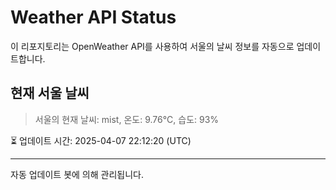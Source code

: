 
# Weather API Status

이 리포지토리는 OpenWeather API를 사용하여 서울의 날씨 정보를 자동으로 업데이트합니다.

## 현재 서울 날씨
> 서울의 현재 날씨: mist, 온도: 9.76°C, 습도: 93%

⏳ 업데이트 시간: 2025-04-07 22:12:20 (UTC)

---
자동 업데이트 봇에 의해 관리됩니다.
